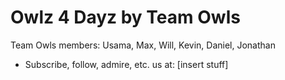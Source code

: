 # Owlz 4 Dayz by Team Owls

Team Owls members: Usama, Max, Will, Kevin, Daniel, Jonathan 
* Subscribe, follow, admire, etc. us at: [insert stuff]
